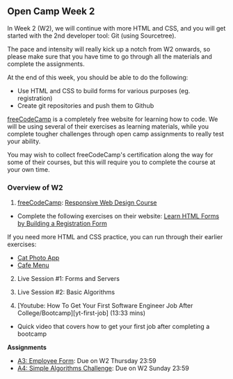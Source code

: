 ## Open Camp Week 2

In Week 2 (W2), we will continue with more HTML and CSS, and you will get
started with the 2nd developer tool: Git (using Sourcetree).

The pace and intensity will really kick up a notch from W2 onwards, so please
make sure that you have time to go through all the materials and complete the
assignments.

At the end of this week, you should be able to do the following:

- Use HTML and CSS to build forms for various purposes (eg. registration)
- Create git repositories and push them to Github

[freeCodeCamp][fcc] is a completely free website for learning how to code. We
will be using several of their exercises as learning materials, while you
complete tougher challenges through open camp assignments to really test your
ability.

You may wish to collect freeCodeCamp's certification along the way for some of
their courses, but this will require you to complete the course at your own
time.


### Overview of W2

1. [freeCodeCamp][fcc]: [Responsive Web Design Course][fcc-web]
  - Complete the following exercises on their website: [Learn HTML Forms by Building a Registration Form][fcc-web]

  If you need more HTML and CSS practice, you can run through their earlier exercises:
  - [Cat Photo App][fcc-web]
  - [Cafe Menu][fcc-web]

2. Live Session #1: Forms and Servers

3. Live Session #2: Basic Algorithms

4. [Youtube: How To Get Your First Software Engineer Job After College/Bootcamp][yt-first-job] (13:33 mins)
  - Quick video that covers how to get your first job after completing a bootcamp

**Assignments**

- [A3: Employee Form](../assignments/a3.md): Due on W2 Thursday 23:59
- [A4: Simple Algorithms Challenge](../assignments/a4.md): Due on W2 Sunday 23:59


[fcc]: https://freecodecamp.org
[fcc-web]: https://www.freecodecamp.org/learn/2022/responsive-web-design/

